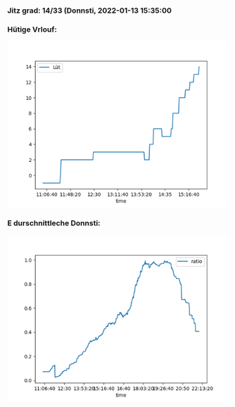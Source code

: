### Jitz grad: 14/33 (Donnsti, 2022-01-13 15:35:00

### Hütige Vrlouf:
![Graph](Today.png)

### E durschnittleche Donnsti:
![Graph](Donnsti.png)
